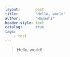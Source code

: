 ```yaml
---
layout:       post
title:        "Hello, world"
author:       "Hayashi"
header-style: text
catalog:      true
tags:
    - test
---
```


> Hello, world!
